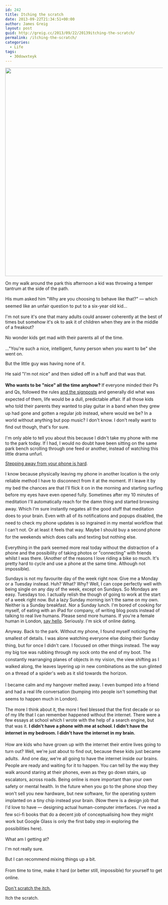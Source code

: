 ```yaml
---
id: 242
title: Itching the scratch
date: 2013-09-22T21:34:51+00:00
author: James Greig
layout: post
guid: http://greig.cc/2013/09/22/20139itching-the-scratch/
permalink: /itching-the-scratch/
categories:
  - Life
tags:
  - 30dowxteyk
---
```

<img src="/media/itching-the-scratch.png" alt="" width="927" height="667" class="alignnone size-full wp-image-1986" />

On my walk around the park this afternoon a kid was throwing a temper tantrum at the side of the path.

<span style="line-height: 1.6em;">His mum asked him&nbsp;</span><span style="line-height: 1.6em;">"Why are you choosing to behave like that?" — which seemed like an unfair question to put to a six-year old kid...</span>

I'm not sure it's one that many adults could answer coherently at the best of times but somehow it's ok to ask it of children when they are in the middle of a freakout?

<span style="line-height: 1.6em;">No wonder kids get mad with their parents all of the time.&nbsp;</span>

..."You're such a nice, intelligent, funny person when you want to be" she went on.

But the little guy was having none of it.

<span style="line-height: 1.6em;">He said&nbsp;</span><span style="line-height: 1.6em;">"I'm not nice" and then sidled off in a huff and that was that.</span>

<strong>Who wants to be "nice" all the time anyhow?&nbsp;</strong><span style="line-height: 1.6em;">If everyone minded their Ps and Qs, followed the rules </span><a href="http://greig.cc/journal/2013/8/feeling-lost-relax-youre-probably-headed-in-the-right-direction" style="line-height: 1.6em;">and the signposts</a><span style="line-height: 1.6em;">&nbsp;and generally did what was expected of them, life would be a dull, predictable affair. If all those kids who told their parents they wanted to play guitar in a band when they grew up had gone and gotten a regular job instead, where would we be? In a world without anything but pop music? I don't know. I don't really want to find out though, that's for sure.</span>

I'm only able to tell you about this because I didn't take my phone with me to the park today. If I had, I would no doubt have been sitting on the same park bench scrolling through one feed or another, instead of watching this little drama unfurl.

<a href="http://www.nytimes.com/2013/09/22/fashion/step-away-from-the-phone.html">Stepping away from your phone is hard</a>.&nbsp;

<span style="line-height: 1.6em;">I know because physically leaving my phone in another location is the only reliable method I have to disconnect from it at the moment.&nbsp;</span><span style="line-height: 1.6em;">If I leave it by my bed the chances are that I'll flick it on in the morning and starting surfing before my eyes have even opened fully. Sometimes after my 10 minutes of meditation I'll automatically reach for the damn thing and started browsing away. Which I'm sure instantly negates all the good stuff that meditation does to your brain.&nbsp;</span><span style="line-height: 1.6em;">Even with all of its notifications and popups disabled, the need to check my phone updates is so ingrained in my mental workflow that I can't not. Or at least it feels that way. Maybe I should buy a second phone for the weekends which does calls and texting but nothing else.&nbsp;</span>

Everything in the park seemed more real today without the distraction of a phone and the possibility of taking photos or "connecting" with friends whilst I was there. (Another of the reasons I love riding a bike so much. It's pretty hard to cycle and use a phone at the same time. Although not impossible).

<span>Sundays is not my favourite day of the week right now. Give me a Monday or a Tuesday instead. Huh? What? Why? Well, I can cope perfectly well with being single on any day of the week, except on Sundays. So Mondays are easy. Tuesdays too. I actually relish the though of going to work at the start of a week right now. But a lazy Sunday morning isn't the same on my own. Neither is a Sunday breakfast. Nor a Sunday lunch. I'm bored of cooking for myself, of eating with an iPad for company, of writing blog posts instead of talking to real live humans. Please send more humans. If you're a female human in London, <a href="http://greig.cc/contact/">say hello</a>. Seriously. I'm sick of online dating.</span>

Anyway. Back to the park. Without my phone, I<span style="line-height: 1.6em;">&nbsp;found myself noticing the smallest of details. I was alone watching everyone else doing their Sunday thing, but for once I didn't care. I focused on other things instead. The way my big toe was rubbing through my sock onto the end of my boot. The constantly rearranging planes of objects in my vision, the view shifting as I walked along, the leaves layering up in new combinations as the sun glinted on a thread of a spider's web as it slid towards the horizon.</span>

<span style="line-height: 1.6em;">I became calm and my hangover melted away. I even bumped into a friend and had a real life conversation (bumping into people isn't something that seems to happen much in London).</span>

The more I think about it, the more I feel blessed that the first decade or so of my life that I can remember happened without the internet. There were a few essays at school which I wrote with the help of a search engine, but that was it.&nbsp;<strong style="line-height: 1.6em;">I didn't have a phone with me at school. I didn't have the internet in my bedroom.&nbsp;I didn't have the internet in my brain.</strong>

<strong style="line-height: 1.6em;"></strong><span style="line-height: 1.6em;">How are kids who have grown up with the internet their entire lives going to turn out? W</span><span style="line-height: 1.6em;">ell, we're just about to find out, because these kids just became adults. &nbsp;</span><span style="line-height: 1.6em;">And one day, we're all going to have the internet inside our brains. People are ready and waiting for it to happen. You can tell by the way they walk around staring at their phones, even as they go down stairs, up escalators, across roads. Being online is more important than your own safety or mental health. In the future when you go to the phone shop they won't sell you new hardware, but new software, for the operating system implanted on a tiny chip instead your brain. (Now there is a design job that I'd love to have — designing actual human-computer interfaces. I've read a few sci-fi books that do a decent job of conceptualising how they might work but Google Glass is only the first baby step in exploring the possibilities here).</span>

What am I getting at?

I'm not really sure.

But I can recommend m<span style="line-height: 1.6em;">ixing things up a bit.</span>

<span style="line-height: 1.6em;">From time to time, make it hard (or better still, impossible) for yourself to get online.</span>

<span style="line-height: 1.6em;"></span>

<a href="http://www.independent.co.uk/news/science/dont-scratch-the-itch-scientists-find-substance-that-could-be-key-to-stopping-the-sensation-8629833.html">Don't scratch the itch.</a>

Itch the scratch.&nbsp;

&nbsp;